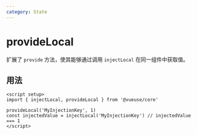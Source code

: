 ```yaml
---
category: State
---
```


# provideLocal

扩展了 `provide` 方法，使其能够通过调用 `injectLocal` 在同一组件中获取值。

## 用法

```vue
<script setup>
import { injectLocal, provideLocal } from '@vueuse/core'

provideLocal('MyInjectionKey', 1)
const injectedValue = injectLocal('MyInjectionKey') // injectedValue === 1
</script>
```
